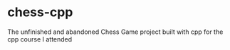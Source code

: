 # chess-cpp
The unfinished and abandoned Chess Game project built with cpp for the cpp course I attended
